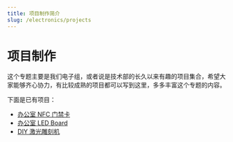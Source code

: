 ```yaml
---
title: 项目制作简介
slug: /electronics/projects
---
```


# 项目制作

这个专题主要是我们电子组，或者说是技术部的长久以来有趣的项目集合，希望大家能够齐心协力，有比较成熟的项目都可以写到这里，多多丰富这个专题的内容。

下面是已有项目：

- [办公室 NFC 门禁卡](nfc/intro.md)
- [办公室 LED Board](led-board/intro.md)
- [DIY 激光雕刻机](cnc-engraver/intro.md)
